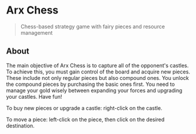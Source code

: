 # Arx Chess

> Chess-based strategy game with fairy pieces and resource management

## About

The main objective of Arx Chess is to capture all of the opponent's castles. To achieve this, you must gain control of the board and acquire new pieces. These include not only regular pieces but also compound ones. You unlock the compound pieces by purchasing the basic ones first. You need to manage your gold wisely between expanding your forces and upgrading your castles. Have fun!

To buy new pieces or upgrade a castle: right-click on the castle.

To move a piece: left-click on the piece, then click on the desired destination. 
